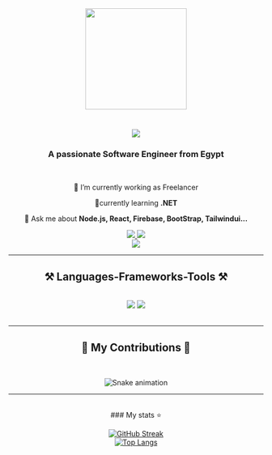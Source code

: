 

<div id="header" align="center">
 
  <img src="https://i.giphy.com/media/v1.Y2lkPTc5MGI3NjExd253dXp4b3NqbnF0OGh4b2Nhd3huZDZ3dWd3NGxncGdlZmtzeTdqOSZlcD12MV9pbnRlcm5hbF9naWZfYnlfaWQmY3Q9cw/Y2i6U8LoKmaIKZTQd1/giphy.gif" width="200"/>
</div>


<h1 align="center">
    <img src="https://readme-typing-svg.herokuapp.com/?font=Righteous&size=35&center=true&vCenter=true&width=500&height=70&duration=4000&lines=Hi+There!+👋;+I'm+Ziad+Fahmy!;" />
</h1>

<h3 align="center">A passionate Software Engineer from Egypt</h3>

<br/>

<div align="center">
 
 🔭 I’m currently working as Freelancer 
 
 🌱currently learning **.NET**

💬 Ask me about **Node.js, React, Firebase, BootStrap, Tailwindui...**

 </div>
 <!--
 sotionl media 
 -->
<div align="center"> 
  <a href="mailto:Ziad.fahmy18@gmail.com">
    <img src="https://img.shields.io/badge/Gmail-333333?style=for-the-badge&logo=gmail&logoColor=red" />
  </a>
  <a href="https://www.linkedin.com/in/ziad-fahmy-767826233/" target="_blank">
    <img src="https://img.shields.io/badge/LinkedIn-0077B5?style=for-the-badge&logo=linkedin&logoColor=white" target="_blank" />
  </a>
    </br>
    <img align="center" src="https://visitor-badge.laobi.icu/badge?page_id=Ziad-Fahmy.Ziad-Fahmy" />
</div>


 <hr/>
 
<h2 align="center">⚒️ Languages-Frameworks-Tools ⚒️</h2>
<br/>
<div align="center">
  <img src="https://skillicons.dev/icons?i=react,bootstrap,html,css,vscode,github,figma,tailwind,git,visualstudio" />
  <img src="https://skillicons.dev/icons?i=nodejs,python,javascript,typescript,firebase,c,cs,java,mysql,dotnet" />
    <br>   
</div>

<br/>
<hr/>

<div align="center">
  <h2>🐍 My Contributions 🐍</h2>
  <br>
<!--  <img alt="snake eating my contributions" src="https://raw.githubusercontent.com/salesp07/salesp07/output/github-contribution-grid-snake.svg" /> -->
 
 ![Snake animation](https://raw.githubusercontent.com/Ziad-Fahmy/Ziad-Fahmy/output/github-contribution-grid-snake-dark.svg)
   <hr/>
  <br/>
  ### My stats ⭐

<div align="center">

  [![GitHub Streak](http://github-readme-streak-stats.herokuapp.com?user=Ziad-Fahmy&theme=dark&background=000000)](https://git.io/streak-stats)
  </br>
  [![Top Langs](https://github-readme-stats.vercel.app/api/top-langs/?username=Ziad-Fahmy&layout=compact&theme=vision-friendly-dark)](https://github.com/anuraghazra/github-readme-stats)


<!--
    <img alt="Maksym's GitHub stats" src="https://github-readme-stats.vercel.app/api?username=Ziad-Fahmy&show_icons=true&theme=transparent"/>
-->
<br/><br/><br/>
</div>

</div>
